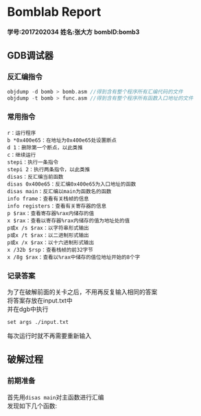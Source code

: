 # Bomblab Report
**学号:2017202034**
**姓名:张大方**
**bombID:bomb3**
## GDB调试器

### 反汇编指令
```C
objdump -d bomb > bomb.asm //得到含有整个程序所有汇编代码的文件
objdump -t bomb > func.asm //得到含有整个程序所有函数入口地址的文件
```
### 常用指令
```
r：运行程序
b *0x400e65：在地址为0x400e65处设置断点
d 1：删除第一个断点，以此类推
c：继续运行
stepi：执行一条指令
stepi 2：执行两条指令，以此类推
disas：反汇编当前函数
disas 0x400e65：反汇编0x400e65为入口地址的函数
disas main：反汇编以main为函数名的函数
info frame：查看有关栈帧的信息
info registers：查看有关寄存器的信息
p $rax：查看寄存器%rax内储存的值
x $rax：查看以寄存器%rax内储存的值为地址处的值
p或x /s $rax：以字符串形式输出
p或x /t $rax：以二进制形式输出
p或x /x $rax：以十六进制形式输出
x /32b $rsp：查看栈帧的前32字节
x /8g $rax：查看以%rax中储存的值位地址开始的8个字
```

### 记录答案
为了在破解前面的关卡之后，不用再反复输入相同的答案<br>
将答案存放在input.txt中<br>
并在dgb中执行
```
set args ./input.txt
```
每次运行时就不再需要重新输入

## 破解过程
### 前期准备
首先用`disas main`对主函数进行汇编<br>
发现如下几个函数:<br>
